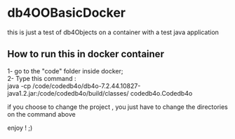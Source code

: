 # db4OOBasicDocker
this is just a test of db4Objects on a container with a test java application

## How to run this in docker container

1- go to the "code" folder inside docker;  
2- Type this command :   
java -cp /code/codedb4o/db4o-7.2.44.10827-java1.2.jar:/code/codedb4o/build/classes/ codedb4o.Codedb4o  

if you choose to change the project , you just have to change the directories on the command above  


enjoy ! ;)
